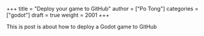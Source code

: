 +++
title = "Deploy your game to GitHub"
author = ["Po Tong"]
categories = ["godot"]
draft = true
weight = 2001
+++

This is post is about how to deploy a Godot game to GitHub
